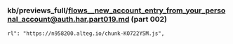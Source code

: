 ### kb/previews_full/flows__new_account_entry_from_your_personal_account@auth.har.part019.md (part 002)

```md
rl": "https://n958200.alteg.io/chunk-KO722YSM.js",
                                
```

```

